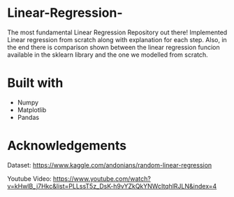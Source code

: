 # Linear-Regression- 
The most fundamental Linear Regression Repository out there! Implemented Linear regression from scratch along with explanation for each step. Also, in the end there is comparison shown between the linear regression funcion available in the sklearn library and the one we modelled from scratch.

# Built with 
* Numpy
* Matplotlib
* Pandas 

# Acknowledgements
Dataset: https://www.kaggle.com/andonians/random-linear-regression

Youtube Video: https://www.youtube.com/watch?v=kHwlB_j7Hkc&list=PLLssT5z_DsK-h9vYZkQkYNWcItqhlRJLN&index=4
